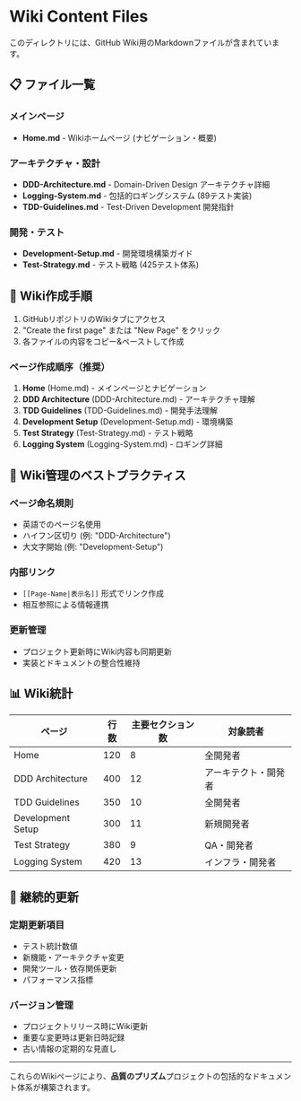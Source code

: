 # Wiki Content Files

このディレクトリには、GitHub Wiki用のMarkdownファイルが含まれています。

## 📋 ファイル一覧

### メインページ
- **Home.md** - Wikiホームページ (ナビゲーション・概要)

### アーキテクチャ・設計
- **DDD-Architecture.md** - Domain-Driven Design アーキテクチャ詳細
- **Logging-System.md** - 包括的ロギングシステム (89テスト実装)
- **TDD-Guidelines.md** - Test-Driven Development 開発指針

### 開発・テスト
- **Development-Setup.md** - 開発環境構築ガイド
- **Test-Strategy.md** - テスト戦略 (425テスト体系)

## 🚀 Wiki作成手順

1. GitHubリポジトリのWikiタブにアクセス
2. "Create the first page" または "New Page" をクリック
3. 各ファイルの内容をコピー&ペーストして作成

### ページ作成順序（推奨）
1. **Home** (Home.md) - メインページとナビゲーション
2. **DDD Architecture** (DDD-Architecture.md) - アーキテクチャ理解
3. **TDD Guidelines** (TDD-Guidelines.md) - 開発手法理解
4. **Development Setup** (Development-Setup.md) - 環境構築
5. **Test Strategy** (Test-Strategy.md) - テスト戦略
6. **Logging System** (Logging-System.md) - ロギング詳細

## 📝 Wiki管理のベストプラクティス

### ページ命名規則
- 英語でのページ名使用
- ハイフン区切り (例: "DDD-Architecture")
- 大文字開始 (例: "Development-Setup")

### 内部リンク
- `[[Page-Name|表示名]]` 形式でリンク作成
- 相互参照による情報連携

### 更新管理
- プロジェクト更新時にWiki内容も同期更新
- 実装とドキュメントの整合性維持

## 📊 Wiki統計

| ページ | 行数 | 主要セクション数 | 対象読者 |
|--------|------|------------------|----------|
| Home | 120 | 8 | 全開発者 |
| DDD Architecture | 400 | 12 | アーキテクト・開発者 |
| TDD Guidelines | 350 | 10 | 全開発者 |
| Development Setup | 300 | 11 | 新規開発者 |
| Test Strategy | 380 | 9 | QA・開発者 |
| Logging System | 420 | 13 | インフラ・開発者 |

## 🔄 継続的更新

### 定期更新項目
- テスト統計数値
- 新機能・アーキテクチャ変更
- 開発ツール・依存関係更新
- パフォーマンス指標

### バージョン管理
- プロジェクトリリース時にWiki更新
- 重要な変更時は更新日時記録
- 古い情報の定期的な見直し

---

これらのWikiページにより、**品質のプリズム**プロジェクトの包括的なドキュメント体系が構築されます。